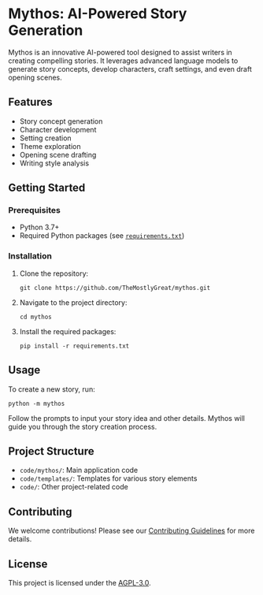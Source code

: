 # Mythos: AI-Powered Story Generation

Mythos is an innovative AI-powered tool designed to assist writers in creating compelling stories. It leverages advanced language models to generate story concepts, develop characters, craft settings, and even draft opening scenes.

## Features

- Story concept generation
- Character development
- Setting creation
- Theme exploration
- Opening scene drafting
- Writing style analysis

## Getting Started

### Prerequisites

- Python 3.7+
- Required Python packages (see [`requirements.txt`](requirements.txt))

### Installation

1. Clone the repository:
   ```
   git clone https://github.com/TheMostlyGreat/mythos.git
   ```

2. Navigate to the project directory:
   ```
   cd mythos
   ```

3. Install the required packages:
   ```
   pip install -r requirements.txt
   ```

## Usage

To create a new story, run:

```
python -m mythos
```

Follow the prompts to input your story idea and other details. Mythos will guide you through the story creation process.

## Project Structure

- `code/mythos/`: Main application code
- `code/templates/`: Templates for various story elements
- `code/`: Other project-related code

## Contributing

We welcome contributions! Please see our [Contributing Guidelines](CONTRIBUTING.md) for more details.

## License

This project is licensed under the [AGPL-3.0](LICENSE).

